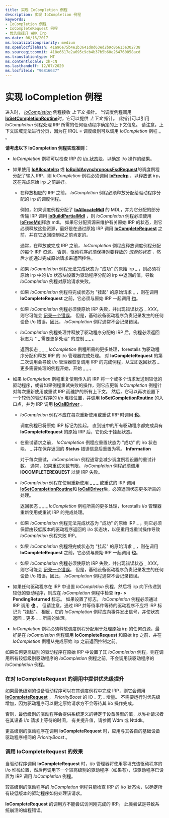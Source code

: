 ```yaml
---
title: 实现 IoCompletion 例程
description: 实现 IoCompletion 例程
keywords:
- IoCompletion 例程
- IoCompleteRequest 例程
- 优先级提升 WDK Irp
ms.date: 06/16/2017
ms.localizationpriority: medium
ms.openlocfilehash: 41a96e75b4e1b3641d8d63ed2b9c86613e302738
ms.sourcegitcommit: 418e6617e2a695c9cb4b37b5b60e264760858acd
ms.translationtype: MT
ms.contentlocale: zh-CN
ms.lasthandoff: 12/07/2020
ms.locfileid: "96816637"
---
```

# <a name="implementing-an-iocompletion-routine"></a>实现 IoCompletion 例程





进入时， [*IoCompletion*](/windows-hardware/drivers/ddi/wdm/nc-wdm-io_completion_routine) 例程接收 *上下文* 指针。 当调度例程调用 [**IoSetCompletionRoutine**](/windows-hardware/drivers/ddi/wdm/nf-wdm-iosetcompletionroutine)时，它可以提供 *上下文* 指针。 此指针可以引用 *IoCompletion* 例程处理 IRP 所需的任何驱动程序确定的上下文信息。 请注意，上下文区域无法进行分页，因为在 IRQL = 调度级别可以调用 *IoCompletion* 例程 \_ 。

**请考虑以下 IoCompletion 例程实现准则：**

-   *IoCompletion* 例程可以检查 IRP 的 [i/o 状态块](i-o-status-blocks.md)，以确定 i/o 操作的结果。

-   如果使用 [**IoAllocateIrp**](/windows-hardware/drivers/ddi/wdm/nf-wdm-ioallocateirp) 或 [**IoBuildAsynchronousFsdRequest**](/windows-hardware/drivers/ddi/wdm/nf-wdm-iobuildasynchronousfsdrequest)的调度例程分配了输入 IRP，则 *IoCompletion* 例程必须调用 [**IoFreeIrp**](/windows-hardware/drivers/ddi/wdm/nf-wdm-iofreeirp) ，以释放该 irp，这在完成原始 irp 之前最好。

    -   在释放相应的 IRP 之前， *IoCompletion* 例程必须释放分配给驱动程序分配的 irp 的调度例程。

        例如，如果调度例程分配了 [**IoAllocateMdl**](/windows-hardware/drivers/ddi/wdm/nf-wdm-ioallocatemdl) 的 MDL，并为它分配的部分传输 IRP 调用 [**IoBuildPartialMdl**](/windows-hardware/drivers/ddi/wdm/nf-wdm-iobuildpartialmdl) ，则 *IoCompletion* 例程必须使用 [**IoFreeMdl**](/windows-hardware/drivers/ddi/wdm/nf-wdm-iofreemdl)释放 mdl。 如果它分配资源来维护有关原始 IRP 的状态，则它必须释放这些资源，最好是在通过原始 IRP 调用 [**IoCompleteRequest**](/windows-hardware/drivers/ddi/wdm/nf-wdm-iocompleterequest) 之前，并在它返回控制权之前肯定的。

        通常，在释放或完成 IRP 之前， *IoCompletion* 例程应释放调度例程分配的每个 IRP 资源。 否则，驱动程序必须保持对要释放的 *资源的状态* ，然后才能通过完成原始请求来返回控件。

    -   如果 *IoCompletion* 例程无法完成状态为 "成功" 的原始 irp \_ ，则必须将原始 irp 中的 i/o 状态块设置为驱动程序分配的 irp 中返回的值，导致 *IoCompletion* 例程对原始请求失败。

    -   如果 *IoCompletion* 例程将完成状态为 "挂起" 的原始请求 \_ ，则在调用 **IoCompleteRequest** 之前，它必须与原始 IRP 一起调用 [**也**](/windows-hardware/drivers/ddi/wdm/nf-wdm-iomarkirppending)。

    -   如果 *IoCompletion* 例程必须使原始 IRP 失败，并出现错误状态 \_ *XXX*，则它可能会 [记录一个错误](logging-errors.md)。 但是，基础设备驱动程序负责记录发生的任何设备 i/o 错误，因此， *IoCompletion* 例程通常不会记录错误。

    -   *IoCompletion* 例程处理并释放了驱动程序分配的 IRP 后，例程必须返回状态为 " \_ 需要更多处理" 的控制 \_ \_ 。

        返回状态 \_ \_ \_ *IoCompletion* 例程所需的更多处理，forestalls 为驱动程序分配和释放 IRP 的 i/o 管理器完成处理。 对 **IoCompleteRequest** 的第二次调用会导致 i/o 管理器恢复调用 IRP 的完成例程，从立即返回状态 \_ 更多需要处理的例程开始，开始 \_ \_ 。

-   如果 *IoCompletion* 例程重复使用传入的 IRP 将一个或多个请求发送到较低的驱动程序，或者如果例程重试失败的操作，则它应更新 *IoCompletion* 例程针对每次重新使用或重试 IRP 而维护的所有上下文。 然后，它可以再次设置下一个较低的驱动程序的 i/o 堆栈位置，并调用 [**IoSetCompletionRoutine**](/windows-hardware/drivers/ddi/wdm/nf-wdm-iosetcompletionroutine) 的入口点，并为 IRP 调用 [**IoCallDriver**](/windows-hardware/drivers/ddi/wdm/nf-wdm-iocalldriver) 。

    -   *IoCompletion* 例程不应在每次重新使用或重试 IRP 时调用 [**也**](/windows-hardware/drivers/ddi/wdm/nf-wdm-iomarkirppending)。

        调度例程已将原始 IRP 标记为挂起。 直到链中的所有驱动程序都完成具有 **IoCompleteRequest** 的原始 IRP 后，它仍处于挂起状态。

    -   在重试请求之前， *IoCompletion* 例程应重置状态为 "成功" 的 i/o 状态块， \_ 并在保存返回的 **Status** 错误信息后重置为零。 **Information**

        对于每次重试， *IoCompletion* 例程通常会减少调度例程设置的重试计数。 通常，如果重试次数有限， *IoCompletion* 例程必须调用 **IOCOMPLETEREQUEST** 以使 IRP 失败。

    -   *IoCompletion* 例程在使用重新使用 \_ \_ \_ 或重试的 IRP 调用 [**IoSetCompletionRoutine**](/windows-hardware/drivers/ddi/wdm/nf-wdm-iosetcompletionroutine)和 [**IoCallDriver**](/windows-hardware/drivers/ddi/wdm/nf-wdm-iocalldriver)后，必须返回状态更多所需的处理。

        返回状态 \_ \_ \_ *IoCompletion* 例程所需的更多处理，forestalls i/o 管理器重新使用或重试 IRP 的完成处理。

    -   如果 *IoCompletion* 例程无法完成状态为 "成功" 的原始 IRP \_ ，则它必须保留由较低版本的驱动程序返回的 i/o 状态块，以便重用或重试操作导致 *IoCompletion* 例程失败 IRP。

    -   如果 *IoCompletion* 例程将完成状态为 "挂起" 的原始请求 \_ ，则在调用 **IoCompleteRequest** 之前，它必须与原始 IRP 一起调用 **也**。
    -   如果 *IoCompletion* 例程必须使原始 IRP 失败，并出现错误状态 \_ *XXX*，则它可能会 [记录一个错误](logging-errors.md)。 但是，基础设备驱动程序负责记录发生的任何设备 i/o 错误，因此， *IoCompletion* 例程通常不会记录错误。

-   如果任何驱动程序在 IRP 中设置 *IoCompletion* 例程，然后将 irp 向下传递到较低的驱动程序，则应在 *IoCompletion* 例程中检查 **irp- &gt; PendingReturned** 标志。 如果设置了标志， *IoCompletion* 例程必须通过 IRP 调用 **也** 。 但请注意，通过 IRP 并等待事件等待的驱动程序不应将 IRP 标记为 "挂起"。 相反，它的 *IoCompletion* 例程应向事件发出信号，并使状态返回 \_ 更多 \_ \_ 所需的处理。

-   *IoCompletion* 例程必须释放调度例程分配用于处理原始 irp 的任何资源，最好是在 *IoCompletion* 例程调用 **IoCompleteRequest** 和原始 irp 之前，并在 *IoCompletion* 例程从完成原始 irp 之前返回控制之前。

如果任何更高级别的驱动程序在原始 IRP 中设置了其 *IoCompletion* 例程，则在调用所有较低级别驱动程序的 *IoCompletion* 例程之前，不会调用该驱动程序的 *IoCompletion* 例程。

### <a name="supplying-a-priority-boost-in-calls-to-iocompleterequest"></a>在对 IoCompleteRequest 的调用中提供优先级提升

如果最低级别的设备驱动程序可以在其调度例程中完成 IRP，则它会调用 [**IoCompleteRequest**](/windows-hardware/drivers/ddi/wdm/nf-wdm-iocompleterequest) ， *PriorityBoost* 的 IO \_ 无 \_ 增量。 不需要运行时优先级增加，因为驱动程序可以假定原始请求方不会等待其 i/o 操作完成。

否则，最低级别的驱动程序会提供系统定义的特定于设备类型的值，以弥补请求者在其设备 i/o 请求上等待的时间。 有关提升值，请参阅 Wdm 或 Ntddk。

更高级别的驱动程序在调用 **IoCompleteRequest** 时，应用与其各自的基础设备驱动程序相同的 *PriorityBoost* 。

### <a name="effect-of-calling-iocompleterequest"></a>调用 IoCompleteRequest 的效果

当驱动程序调用 **IoCompleteRequest** 时，i/o 管理器将使用零填充该驱动程序的 i/o 堆栈位置，然后再调用下一个较高级别的驱动程序（如果有），该驱动程序已设置为 IRP 调用 *IoCompletion* 例程。

较高级别的驱动程序的 *IoCompletion* 例程只能检查 IRP 的 i/o 状态块，以确定所有较低版本的驱动程序如何处理该请求。

**IoCompleteRequest** 的调用方不能尝试访问刚完成的 IRP。 此类尝试是导致系统崩溃的编程错误。

 

